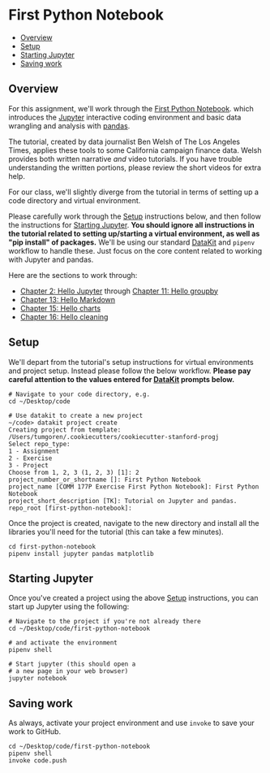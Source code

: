 # First Python Notebook

- [Overview](#overview)
- [Setup](#setup)
- [Starting Jupyter](#starting-jupyter)
- [Saving work](#saving-work)

## Overview

For this assignment, we'll work through the [First Python Notebook][]. which introduces the [Jupyter](https://jupyter.org/) interactive coding environment and basic data wrangling and analysis with [pandas][].

The tutorial, created by data journalist Ben Welsh of The Los Angeles Times, applies these tools to some California campaign finance data. Welsh provides both written narrative *and* video tutorials. If you have trouble understanding the written portions, please review the short videos for extra help.

For our class, we'll slightly diverge from the tutorial in terms of setting up a code directory and virtual environment.

Please carefully work through the [Setup](#setup.md) instructions below, and then follow the instructions for [Starting Jupyter](#starting-jupyter). **You should ignore all instructions in the tutorial related to setting up/starting a virtual environment, as well as "pip install" of packages.** We'll be using our standard [DataKit](../docs/datakit.md) and `pipenv` workflow to handle these. Just focus on the core content related to working with Jupyter and pandas.

Here are the sections to work through:

- [Chapter 2: Hello Jupyter](https://www.firstpythonnotebook.org/notebook/index.html) through [Chapter 11: Hello groupby](https://www.firstpythonnotebook.org/groupby/index.html)
- [Chapter 13: Hello Markdown](https://www.firstpythonnotebook.org/markdown/index.html)
- [Chapter 15: Hello charts](https://www.firstpythonnotebook.org/charts/index.html)
- [Chapter 16: Hello cleaning](https://www.firstpythonnotebook.org/cleaning/index.html)


## Setup

We'll depart from the tutorial's setup instructions for virtual environments and project setup. Instead please follow the below workflow. **Please pay careful attention to the values entered for [DataKit](../docs/datakit.md) prompts below.**

```
# Navigate to your code directory, e.g.
cd ~/Desktop/code

# Use datakit to create a new project
~/code> datakit project create
Creating project from template: /Users/tumgoren/.cookiecutters/cookiecutter-stanford-progj
Select repo_type:
1 - Assignment
2 - Exercise
3 - Project
Choose from 1, 2, 3 (1, 2, 3) [1]: 2
project_number_or_shortname []: First Python Notebook
project_name [COMM 177P Exercise First Python Notebook]: First Python Notebook
project_short_description [TK]: Tutorial on Jupyter and pandas.
repo_root [first-python-notebook]:
```

Once the project is created, navigate to the new directory and install all the libraries you'll need for the tutorial (this can take a few minutes).

```
cd first-python-notebook
pipenv install jupyter pandas matplotlib
```

[First Python Notebook]: http://www.firstpythonnotebook.org/
[pandas]: https://pandas.pydata.org/pandas-docs/stable/user_guide/index.html#user-guide

## Starting Jupyter

Once you've created a project using the above [Setup](#setup) instructions, you can start up Jupyter using the following:

```
# Navigate to the project if you're not already there
cd ~/Desktop/code/first-python-notebook

# and activate the environment
pipenv shell

# Start jupyter (this should open a 
# a new page in your web browser)
jupyter notebook
```

## Saving work

As always, activate your project environment and use `invoke` to save your work to GitHub.

```
cd ~/Desktop/code/first-python-notebook
pipenv shell
invoke code.push
```
